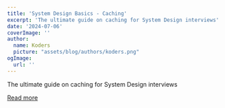 ```yaml
---
title: 'System Design Basics - Caching'
excerpt: 'The ultimate guide on caching for System Design interviews'
date: '2024-07-06'
coverImage: ''
author:
  name: Koders
  picture: "assets/blog/authors/koders.png"
ogImage:
  url: ''
---
```


The ultimate guide on caching for System Design interviews

[Read more](https://dev.to/somadevtoo/system-design-basics-caching-4fge)
